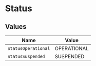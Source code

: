 # Status


## Values

| Name                | Value               |
| ------------------- | ------------------- |
| `StatusOperational` | OPERATIONAL         |
| `StatusSuspended`   | SUSPENDED           |